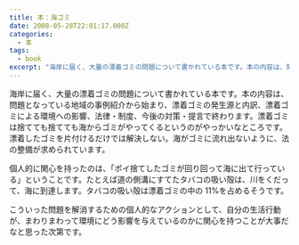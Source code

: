 ```yaml
---
title: 本：海ゴミ
date: 2008-05-28T22:01:17.000Z
categories:
  - 本
tags:
  - book
excerpt: "海岸に届く、大量の漂着ゴミの問題について書かれている本です。本の内容は、問題となっている地域の事例紹介から始まり、漂着ゴミの発生源と内訳、漂着ゴミによる環境への影響、法律・制度、今後の対策・提言で終わります。漂着ゴミは捨てても捨てても海からゴミがやってくるというのがやっかいなところです。漂着したゴミを片付けるだけでは解決しない。海がゴミに流れ出ないように、法の整備が求められています。"
---
```


[](http://www.amazon.co.jp/gp/product/4121019067/249-1018494-9069940?ie=UTF8&tag=yutakayamaguc-22&linkCode=xm2&camp=247&creativeASIN=4121019067)海岸に届く、大量の漂着ゴミの問題について書かれている本です。本の内容は、問題となっている地域の事例紹介から始まり、漂着ゴミの発生源と内訳、漂着ゴミによる環境への影響、法律・制度、今後の対策・提言で終わります。漂着ゴミは捨てても捨てても海からゴミがやってくるというのがやっかいなところです。漂着したゴミを片付けるだけでは解決しない。海がゴミに流れ出ないように、法の整備が求められています。

個人的に関心を持ったのは、「ポイ捨てしたゴミが回り回って海に出て行っている」ということです。たとえば道の側溝にすてたタバコの吸い殻は、川をくだって、海に到達します。タバコの吸い殻は漂着ゴミの中の 11&#x25;を占めるそうです。

こういった問題を解消するための個人的なアクションとして、自分の生活行動が、まわりまわって環境にどう影響を与えているのかに関心を持つことが大事だなと思った次第です。
